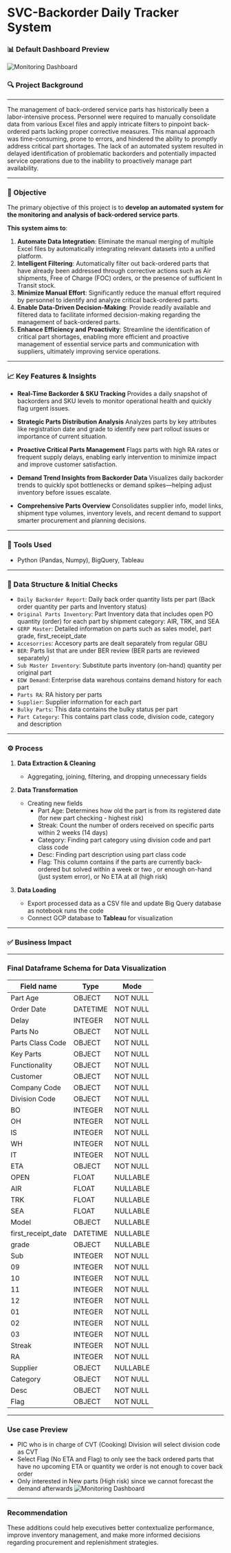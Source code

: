 # SVC-Backorder Daily Tracker System

### 📊 Default Dashboard Preview
![Monitoring Dashboard](Backorder%20Dashboard%20Default.JPG)  

### 🔍 Project Background
-------
The management of back-ordered service parts has historically been a labor-intensive process. Personnel were required to manually consolidate data from various Excel files and apply intricate filters to pinpoint back-ordered parts lacking proper corrective measures. This manual approach was time-consuming, prone to errors, and hindered the ability to promptly address critical part shortages. The lack of an automated system resulted in delayed identification of problematic backorders and potentially impacted service operations due to the inability to proactively manage part availability.

-------
### 🎯 Objective

The primary objective of this project is to **develop an automated system for the monitoring and analysis of back-ordered service parts**.   

**This system aims to**:
1. **Automate Data Integration**:
   Eliminate the manual merging of multiple Excel files by automatically integrating relevant datasets into a unified platform.
2. **Intelligent Filtering**:
   Automatically filter out back-ordered parts that have already been addressed through corrective actions such as Air shipments, Free of Charge (FOC) orders, or the presence of sufficient In Transit stock.
3. **Minimize Manual Effort**:
   Significantly reduce the manual effort required by personnel to identify and analyze critical back-ordered parts.
4. **Enable Data-Driven Decision-Making**:
   Provide readily available and filtered data to facilitate informed decision-making regarding the management of back-ordered parts.
5. **Enhance Efficiency and Proactivity**:
    Streamline the identification of critical part shortages, enabling more efficient and proactive management of essential service parts and communication with suppliers, ultimately improving service operations.

-------
### 📈 Key Features & Insights

- **Real-Time Backorder & SKU Tracking**
Provides a daily snapshot of backorders and SKU levels to monitor operational health and quickly flag urgent issues.

- **Strategic Parts Distribution Analysis**
Analyzes parts by key attributes like registration date and grade to identify new part rollout issues or importance of current situation.

- **Proactive Critical Parts Management**
Flags parts with high RA rates or frequent supply delays, enabling early intervention to minimize impact and improve customer satisfaction.

- **Demand Trend Insights from Backorder Data**
Visualizes daily backorder trends to quickly spot bottlenecks or demand spikes—helping adjust inventory before issues escalate.

- **Comprehensive Parts Overview**
Consolidates supplier info, model links, shipment type volumes, inventory levels, and recent demand to support smarter procurement and planning decisions.

-------
### 🔧 Tools Used
- Python (Pandas, Numpy), BigQuery, Tableau

-------
### 📁 Data Structure & Initial Checks 

* `Daily Backorder Report`: Daily back order quantity lists per part (Back order quantity per parts and Inventory status)
* `Original Parts Inventory`: Part Inventory data that includes open PO quantity (order) for each part by shipment category: AIR, TRK, and SEA
* `GERP Master`: Detailed information on parts such as sales model, part grade, first_receipt_date
* `Accesorries`: Accesory parts are dealt separately from regular GBU
* `BER`: Parts list that are under BER review (BER parts are reviewed separately)
* `Sub Master Inventory`: Substitute parts inventory (on-hand) quantity per original part
* `EDW Demand`: Enterprise data warehous contains demand history for each part
* `Parts RA`: RA history per parts
* `Supplier`: Supplier information for each part
* `Bulky Parts`: This data contains the bulky status per part
* `Part Category`: This contains part class code, division code, category and description

-------
### ⚙️ Process

1. **Data Extraction & Cleaning**  
   - Aggregating, joining, filtering, and dropping unnecessary fields

2. **Data Transformation**  
   - Creating new fields
     * Part Age: Determines how old the part is from its registered date (for new part checking - highest risk)
     * Streak: Count the number of orders received on specific parts within 2 weeks (14 days)
     * Category: Finding part category using division code and part class code
     * Desc: Finding part description using part class code
     * Flag: This column contains if the parts are currently back-ordered but solved within a week or two , or enough on-hand (just system error), or No ETA at all (high risk)

3. **Data Loading**  
   - Export processed data as a CSV file and update Big Query database as notebook runs the code
   - Connect GCP database to **Tableau** for visualization

-------
### ✅ Business Impact


-------
### Final Dataframe Schema for Data Visualization

| Field name           | Type      | Mode     |
|----------------------|-----------|----------|
| Part Age             | OBJECT    | NOT NULL |
| Order Date           | DATETIME  | NOT NULL |
| Delay                | INTEGER   | NOT NULL |
| Parts No             | OBJECT    | NOT NULL |
| Parts Class Code     | OBJECT    | NOT NULL |
| Key Parts            | OBJECT    | NOT NULL |
| Functionality        | OBJECT    | NOT NULL |
| Customer             | OBJECT    | NOT NULL |
| Company Code         | OBJECT    | NOT NULL |
| Division Code        | OBJECT    | NOT NULL |
| BO                   | INTEGER   | NOT NULL |
| OH                   | INTEGER   | NOT NULL |
| IS                   | INTEGER   | NOT NULL |
| WH                   | INTEGER   | NOT NULL |
| IT                   | INTEGER   | NOT NULL |
| ETA                  | OBJECT    | NOT NULL |
| OPEN                 | FLOAT     | NULLABLE |
| AIR                  | FLOAT     | NULLABLE |
| TRK                  | FLOAT     | NULLABLE |
| SEA                  | FLOAT     | NULLABLE |
| Model                | OBJECT    | NULLABLE |
| first_receipt_date   | DATETIME  | NULLABLE |
| grade                | OBJECT    | NULLABLE |
| Sub                  | INTEGER   | NOT NULL |
| 09                   | INTEGER   | NOT NULL |
| 10                   | INTEGER   | NOT NULL |
| 11                   | INTEGER   | NOT NULL |
| 12                   | INTEGER   | NOT NULL |
| 01                   | INTEGER   | NOT NULL |
| 02                   | INTEGER   | NOT NULL |
| 03                   | INTEGER   | NOT NULL |
| Streak               | INTEGER   | NOT NULL |
| RA                   | INTEGER   | NOT NULL |
| Supplier             | OBJECT    | NULLABLE |
| Category             | OBJECT    | NOT NULL |
| Desc                 | OBJECT    | NOT NULL |
| Flag                 | OBJECT    | NOT NULL |

------
### Use case Preview
- PIC who is in charge of CVT (Cooking) Division will select division code as CVT
- Select Flag (No ETA and Flag) to only see the back ordered parts that have no upcoming ETA or quantity we order is not enough to cover back order
- Only interested in New parts (High risk) since we cannot forecast the demand afterwards
![Monitoring Dashboard](Usecase%20example.JPG)

-------
### **Recommendation** 


These additions could help executives better contextualize performance, improve inventory management, and make more informed decisions regarding procurement and replenishment strategies.
